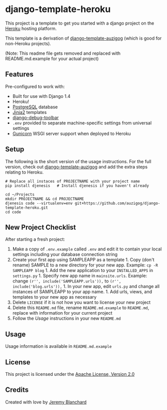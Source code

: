 # django-template-heroku

This project is a template to get you started with a django project on the [Heroku](http://www.heroku.com/) hosting platform.

This template is a derivation of [django-template-auzigog](http://github.com/auzigog/django-template-auzigog) (which is good for non-Heroku projects).

(Note: This readme file gets removed and replaced with README.md.example for your actual project)

## Features
Pre-configured to work with:

  * Built for use with Django 1.4
  * Heroku!
  * [PostgreSQL](http://www.postgresql.org/) database
  * [Jinja2](http://jinja.pocoo.org/docs/) templates
  * [django-debug-toolbar](http://github.com/django-debug-toolbar/django-debug-toolbar)
  * `.env` provided to separate machine-specific settings from universal settings
  * [Gunicorn](http://gunicorn.org/) WSGI server support when deployed to Heroku

## Setup
The following is the short version of the usage instructions. For the full version, check out [django-template-auzigog](http://github.com/auzigog/django-template-auzigog) and add the extra steps relating to Heroku.

    # Replace all instaces of PROJECTNAME with your project name
    pip install djenesis   # Install djenesis if you haven't already

    cd ~/Projects
    mkdir PROJECTNAME && cd PROJECTNAME
    djenesis code --virtualenv=env git+https://github.com/auzigog/django-template-heroku.git
    cd code


## New Project Checklist
After starting a fresh project:

  1. Make a copy of `.env.example` called `.env` and edit it to contain your local settings including your database connection string
  1. Create your first app using SAMPLEAPP as a template
    1. Copy (don't rename) SAMPLE to a new directory for your new app. Example: `cp -R SAMPLEAPP blog`
    1. Add the new application to your `INSTALLED_APPS` in `settings.py`
    1. Specify new app name in `mainsite.urls`. Example: change `(r'', include('SAMPLEAPP.urls')),` to `(r'', include('blog.urls')),`
    1. In your new app, edit `urls.py` and change all instances of SAMPLEAPP to your app name.
    1. Add urls, views, and templates to your new app as necessary
  1. Delete `LICENSE` if it is not how you want to license your new project
  1. Delete this `README.md` file, rename `README.md.example` to `README.md`, replace with information for your current project
  1. Follow the *Usage* instructions in your new `README.md`


## Usage
Usage information is available in `README.md.example`


## License
This project is licensed under the [Apache License, Version 2.0](http://www.apache.org/licenses/LICENSE-2.0)


## Credits
Created with love by [Jeremy Blanchard](http://blanchardjeremy.com)